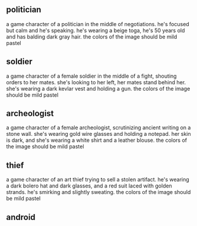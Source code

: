 ## politician
a game character of a politician in the middle of negotiations. he's focused but calm and he's speaking. he's wearing a beige toga, he's 50 years old and has balding dark gray hair. the colors of the image should be mild pastel

## soldier
a game character of a female soldier in the middle of a fight, shouting orders to her mates. she's looking to her left, her mates stand behind her. she's wearing a dark kevlar vest and holding a gun. the colors of the image should be mild pastel

## archeologist
a game character of a female archeologist, scrutinizing ancient writing on a stone wall. she's wearing gold wire glasses and holding a notepad. her skin is dark, and she's wearing a white shirt and a leather blouse. the colors of the image should be mild pastel

## thief
a game character of an art thief trying to sell a stolen artifact. he's wearing a dark bolero hat and dark glasses, and a red suit laced with golden strands. he's smirking and slightly sweating. the colors of the image should be mild pastel

## android
